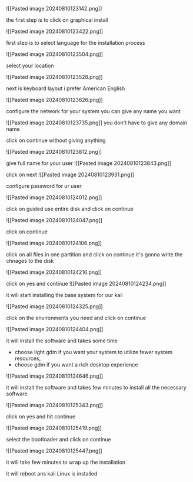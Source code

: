 
![[Pasted image 20240810123142.png]]

the first step is to click on graphical install 

![[Pasted image 20240810123422.png]]

first step is to select language for the installation process

![[Pasted image 20240810123504.png]]

select your location 

![[Pasted image 20240810123528.png]]

next is keyboard layout i prefer American English

![[Pasted image 20240810123626.png]]

configure the network for your system you can give any name you want

![[Pasted image 20240810123735.png]]
you don't have to give any domain name 

click on continue without giving anything 

![[Pasted image 20240810123812.png]]

give full name for your user 
![[Pasted image 20240810123843.png]]

click on next 
![[Pasted image 20240810123931.png]]

configure password for ur user 

![[Pasted image 20240810124012.png]]

click on guided use entire disk and click on continue

![[Pasted image 20240810124047.png]]

click on continue 

![[Pasted image 20240810124106.png]]


click on all files in one partition and click on continue it's gonna write the chnages to the disk



![[Pasted image 20240810124216.png]]

click on yes and continue 
![[Pasted image 20240810124234.png]]

it will start installing the base system for our kali 

![[Pasted image 20240810124325.png]]

click on the environments you need and click on continue 

![[Pasted image 20240810124404.png]]

it will install the software and takes some time

- choose light gdm if you want your system to utilize fewer system resources,
- choose gdm if you want a rich desktop experience 

![[Pasted image 20240810124646.png]]

it will install the software and takes  few minutes to install all the necessary software 

![[Pasted image 20240810125343.png]]

click on yes and hit continue 

![[Pasted image 20240810125419.png]]

select the bootloader and click on continue

![[Pasted image 20240810125447.png]]

it will take few minutes to wrap up the installation

it will reboot ans kali Linux is installed 

